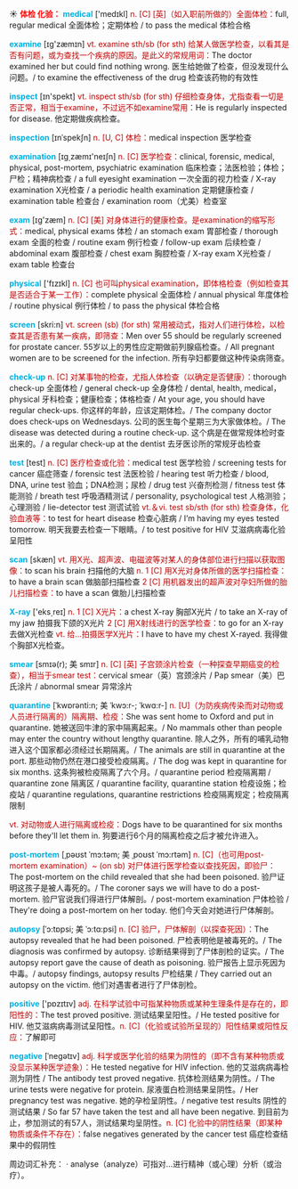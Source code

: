 ☀ <font color="red">**体检 化验：**</font>
<font color="sky blue">**medical**</font> ['medɪkl] 
<font color="#c00000">n. [C] [英]（如入职前所做的）全面体检：</font>full, regular medical 全面体检；定期体检 / to pass the medical 体检合格

<font color="sky blue">**examine**</font> [ɪɡ'zæmɪn] 
<font color="#c00000">vt. examine sth/sb (for sth) 给某人做医学检查，以看其是否有问题，或为查找一个疾病的原因。是此义的常规用词：</font>The doctor examined her but could find nothing wrong. 医生给她做了检查，但没发现什么问题。/ to examine the effectiveness of the drug 检查该药物的有效性

<font color="sky blue">**inspect**</font> [ɪn'spekt] 
<font color="#c00000">vt. inspect sth/sb (for sth) 仔细检查身体，尤指查看一切是否正常，相当于examine，不过远不如examine常用：</font>He is regularly inspected for disease. 他定期做疾病检查。
           
<font color="sky blue">**inspection**</font> [ɪnˈspekʃn]
<font color="#c00000">n. [U, C] 体检：</font>medical inspection 医学检查

<font color="sky blue">**examination**</font> [ɪɡ͵zæmɪ'neɪʃn] 
<font color="#c00000">n. [C] 医学检查：</font>clinical, forensic, medical, physical, post-mortem, psychiatric examination 临床检查；法医检验；体检；尸检；精神病检查 / a full eyesight examination 一次全面的视力检查 / X-ray examination X光检查 / a periodic health examination 定期健康检查 / examination table 检查台 / examination room（尤美）检查室

<font color="sky blue">**exam**</font> [ɪɡ'zæm] 
<font color="#c00000">n. [C] [美] 对身体进行的健康检查。是examination的缩写形式：</font>medical, physical exams 体检 / an stomach exam 胃部检查 / thorough exam 全面的检查 / routine exam 例行检查 / follow-up exam 后续检查 / abdominal exam 腹部检查 / chest exam 胸腔检查 / X-ray exam X光检查 / exam table 检查台

<font color="sky blue">**physical**</font> ['fɪzɪkl] 
<font color="#c00000">n. [C] 也可叫physical examination，即体格检查（例如检查其是否适合于某一工作）：</font>complete physical 全面体检 / annual physical 年度体检 / routine physical 例行体检 / to pass the physical 体检合格

<font color="sky blue">**screen**</font> [skri:n] 
<font color="#c00000">vt. screen (sb) (for sth) 常用被动式，指对人们进行体检，以检查其是否患有某一疾病，即筛查：</font>Men over 55 should be regularly screened for prostate cancer. 55岁以上的男性应定期做前列腺癌检查。/ All pregnant women are to be screened for the infection. 所有孕妇都要做这种传染病筛查。
           
<font color="sky blue">**check-up**</font>
<font color="#c00000">n. [C] 对某事物的检查，尤指人体检查（以确定是否健康）：</font>thorough check-up 全面体检 / general check-up 全身体检 / dental, health, medical，physical 牙科检查；健康检查；体格检查 / At your age, you should have regular check-ups. 你这样的年龄，应该定期体检。/ The company doctor does check-ups on Wednesdays. 公司的医生每个星期三为大家做体检。/ The disease was detected during a routine check-up. 这个病是在做常规体检时查出来的。/ a regular check-up at the dentist 去牙医诊所的常规牙齿检查

<font color="sky blue">**test**</font> [test] 
<font color="#c00000">n. [C] 医疗检查或化验：</font>medical test 医学检验 / screening tests for cancer 癌症筛查 / forensic test 法医检验 / hearing test 听力检查 / blood, DNA, urine test 验血；DNA检测；尿检 / drug test 兴奋剂检测 / fitness test 体能测验 / breath test 呼吸酒精测试 / personality, psychological test 人格测验；心理测验 / lie-detector test 测谎试验 <font color="#c00000">vt.＆vi. test sb/sth (for sth) 检查身体，化验血液等：</font>to test for heart disease 检查心脏病 / I’m having my eyes tested tomorrow. 明天我要去检查一下眼睛。/ to test positive for HIV 艾滋病病毒化验呈阳性 

<font color="sky blue">**scan**</font> [skæn] 
<font color="#c00000">vt. 用X光、超声波、电磁波等对某人的身体部位进行扫描以获取图像：</font>to scan his brain 扫描他的大脑 <font color="#c00000">n. 1 [C] 用X光对身体所做的医学扫描检查：</font>to have a brain scan 做脑部扫描检查 <font color="#c00000">2 [C] 用机器发出的超声波对孕妇所做的胎儿扫描检查：</font>to have a scan 做胎儿扫描检查

<font color="sky blue">**X-ray**</font> ['eks͵reɪ] 
<font color="#c00000">n. 1 [C] X光片：</font>a chest X-ray 胸部X光片 / to take an X-ray of my jaw 拍摄我下颌的X光片 <font color="#c00000">2 [C] 用X射线进行的医学检查：</font>to go for an X-ray 去做X光检查 <font color="#c00000">vt. 给…拍摄医学X光片：</font>I have to have my chest X-rayed. 我得做个胸部X光检查。
           
<font color="sky blue">**smear**</font> [smɪə(r); 美 smɪr]
<font color="#c00000">n. [C] [英] 子宫颈涂片检查（一种探查早期癌变的检查），相当于smear test：</font>cervical smear（英）宫颈涂片 / Pap smear（美）巴氏涂片 / abnormal smear 异常涂片

<font color="sky blue">**quarantine**</font> [ˈkwɒrənti:n; 美 ˈkwɔ:r-; ˈkwɑ:r-]
<font color="#c00000">n. [U]（为防疾病传染而对动物或人员进行隔离的）隔离期、检疫：</font>She was sent home to Oxford and put in quarantine. 她被送回牛津的家中隔离起来。/ No mammals other than people may enter the country without lengthy quarantine. 除人之外，所有的哺乳动物进入这个国家都必须经过长期隔离。/ The animals are still in quarantine at the port. 那些动物仍然在港口接受检疫隔离。/ The dog was kept in quarantine for six months. 这条狗被检疫隔离了六个月。/ quarantine period 检疫隔离期 / quarantine zone 隔离区 / quarantine facility, quarantine station 检疫设施；检疫站 / quarantine regulations, quarantine restrictions 检疫隔离规定；检疫隔离限制

<font color="#c00000">vt. 对动物或人进行隔离或检疫：</font>Dogs have to be quarantined for six months before they'll let them in. 狗要进行6个月的隔离检疫之后才被允许进入。

<font color="sky blue">**post-mortem**</font> [ˌpəʊst ˈmɔ:təm; 美 ˌpoʊst ˈmɔ:rtəm]
<font color="#c00000">n. [C]（也可用post-mortem examination）~ (on sb) 对尸体进行医学检查以查找死因，即验尸：</font>The post-mortem on the child revealed that she had been poisoned. 验尸证明这孩子是被人毒死的。/ The coroner says we will have to do a post-mortem. 验尸官说我们得进行尸体解剖。/ post-mortem examination 尸体检验 / They're doing a post-mortem on her today. 他们今天会对她进行尸体解剖。
           
<font color="sky blue">**autopsy**</font> [ˈɔ:tɒpsi; 美 ˈɔ:tɑ:psi]
<font color="#c00000">n. [C] 验尸，尸体解剖（以探查死因）：</font>The autopsy revealed that he had been poisoned. 尸检表明他是被毒死的。/ The diagnosis was confirmed by autopsy. 诊断结果得到了尸体剖检的证实。/ The autopsy report gave the cause of death as poisoning. 验尸报告上显示死因为中毒。/ autopsy findings, autopsy results 尸检结果 / They carried out an autopsy on the victim. 他们对遇害者进行了尸体剖检。

<font color="sky blue">**positive**</font> ['pɒzɪtɪv] 
<font color="#c00000">adj. 在科学试验中可指某种物质或某种生理条件是存在的，即阳性的：</font>The test proved positive. 测试结果呈阳性。/ He tested positive for HIV. 他艾滋病病毒测试呈阳性。<font color="#c00000">n. [C]（化验或试验所呈现的）阳性结果或阳性反应：</font>了解即可
           
<font color="sky blue">**negative**</font> [ˈnegətɪv]
<font color="#c00000">adj. 科学或医学化验的结果为阴性的（即不含有某种物质或没显示某种医学迹象）：</font>He tested negative for HIV infection. 他的艾滋病病毒检测为阴性 / The antibody test proved negative. 抗体检测结果为阴性。/ The urine tests were negative for protein. 尿液蛋白检测结果呈阴性。/ Her pregnancy test was negative. 她的孕检呈阴性。/ negative test results 阴性的测试结果 / So far 57 have taken the test and all have been negative. 到目前为止，参加测试的有57人，测试结果均呈阴性。<font color="#c00000">n. [C] 化验中的阴性结果（即某种物质或条件不存在）：</font>false negatives generated by the cancer test 癌症检查结果中的假阴性

周边词汇补充：
· analyse（analyze）可指对…进行精神（或心理）分析（或治疗）。
